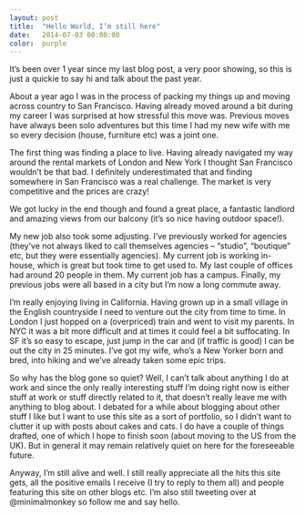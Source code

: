 ```yaml
---
layout: post
title:  "Hello World, I’m still here"
date:   2014-07-03 00:00:00
color:  purple
---
```


It’s been over 1 year since my last blog post, a very poor showing, so this is just a quickie to say hi and talk about the past year.

About a year ago I was in the process of packing my things up and moving across country to San Francisco. Having already moved around a bit during my career I was surprised at how stressful this move was. Previous moves have always been solo adventures but this time I had my new wife with me so every decision (house, furniture etc) was a joint one.

The first thing was finding a place to live. Having already navigated my way around the rental markets of London and New York I thought San Francisco wouldn’t be that bad. I definitely underestimated that and finding somewhere in San Francisco was a real challenge. The market is very competitive and the prices are crazy!

We got lucky in the end though and found a great place, a fantastic landlord and amazing views from our balcony (it’s so nice having outdoor space!).

My new job also took some adjusting. I’ve previously worked for agencies (they’ve not always liked to call themselves agencies – “studio”, “boutique” etc, but they were essentially agencies). My current job is working in-house, which is great but took time to get used to. My last couple of offices had around 20 people in them. My current job has a campus. Finally, my previous jobs were all based in a city but I’m now a long commute away.

I’m really enjoying living in California. Having grown up in a small village in the English countryside I need to venture out the city from time to time. In London I just hopped on a (overpriced) train and went to visit my parents. In NYC it was a bit more difficult and at times it could feel a bit suffocating. In SF it’s so easy to escape, just jump in the car and (if traffic is good) I can be out the city in 25 minutes. I’ve got my wife, who’s a New Yorker born and bred, into hiking and we’ve already taken some epic trips.

So why has the blog gone so quiet? Well, I can’t talk about anything I do at work and since the only really interesting stuff I’m doing right now is either stuff at work or stuff directly related to it, that doesn’t really leave me with anything to blog about. I debated for a while about blogging about other stuff I like but I want to use this site as a sort of portfolio, so I didn’t want to clutter it up with posts about cakes and cats. I do have a couple of things drafted, one of which I hope to finish soon (about moving to the US from the UK). But in general it may remain relatively quiet on here for the foreseeable future.

Anyway, I’m still alive and well. I still really appreciate all the hits this site gets, all the positive emails I receive (I try to reply to them all) and people featuring this site on other blogs etc. I’m also still tweeting over at @minimalmonkey so follow me and say hello.
